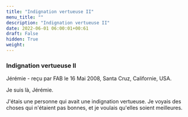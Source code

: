 ```yaml
---
title: "Indignation vertueuse II"
menu_title: ""
description: "Indignation vertueuse II"
date: 2022-06-01 06:00:01+00:61
draft: False
hidden: True
weight:
---
```

### Indignation vertueuse II

Jérémie - reçu par FAB le 16 Mai 2008, Santa Cruz, Californie, USA.

Je suis là, Jérémie.

J'étais une personne qui avait une indignation vertueuse. Je voyais des choses qui n'étaient pas bonnes, et je voulais qu'elles soient meilleures.